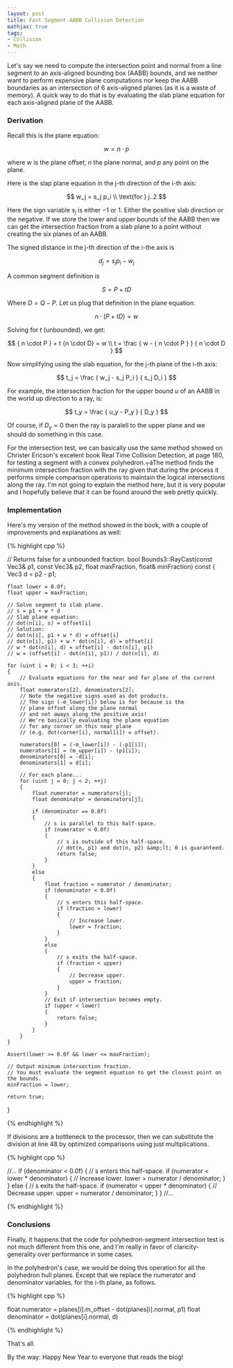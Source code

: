 ```yaml
---
layout: post
title: Fast Segment-AABB Collision Detection
mathjax: true
tags:
- Collision
- Math
---
```


Let's say we need to compute the intersection point and normal from a line segment to an axis-aligned bounding box (AABB) bounds, and we neither want to perform expensive plane computations nor keep the AABB boundaries as an intersection of 6 axis-aligned planes (as it is a waste of memory). A quick way to do that is by evaluating the slab plane equation for each axis-aligned plane of the AABB.

### Derivation

Recall this is the plane equation:

$$ w = {n} \cdot {p} $$

where $w$ is the plane offset, $n$ the plane normal, and $p$ any point on the plane.

Here is the slap plane equation in the j-th direction of the i-th axis:

$$
w_j = s_j p_i \\
\text{for } j..2
$$

Here the sign variable $s_j$ is either $-1$ or $1$. Either the positive slab direction or the negative. If we store the lower and upper bounds of the AABB then we can get the intersection fraction from a slab plane to a point without creating the six planes of an AABB.

The signed distance in the j-th direction of the i-the axis is

$$ d_j = s_j p_i - w_j $$

A common segment definition is  

$$ S = P + t D $$

Where $D = Q - P$. Let us plug that definition in the plane equation. 

$$ 
{n} \cdot (P + t D) = w
$$

Solving for $t$ (unbounded), we get:

$$
{ n \cdot P } + t {n \cdot D} = w \\
t = \frac { w - { n \cdot P } } { n \cdot D }
$$

Now simplifying using the slab equation, for the j-th plane of the i-th axis:

$$ t_j = \frac { w_j - s_j P_i } { s_j D_i } $$

For example, the intersection fraction for the upper bound $u$ of an AABB in the world up direction to a ray, is:

$$ t_y = \frac { u_y - P_y } { D_y } $$

Of course, if $D_y = 0$ then the ray is paralell to the upper plane and we should do something in this case.

For the intersection test, we can basically use the same method showed on Christer Ericson's excelent book Real Time Collision Detection, at page 180, for testing a segment with a convex polyhedron.┬áThe method finds the minimum intersection fraction with the ray given that during the process it performs simple comparison operations to maintain the logical intersections along the ray. I'm not going to explain the method here, but it is very popular and I hopefully believe that it can be found around the web pretty quickly.

### Implementation

Here's my version of the method showed in the book, with a couple of improvements and explanations as well:

{% highlight cpp %}

// Returns false for a unbounded fraction.
bool Bounds3::RayCast(const Vec3& p1, const Vec3& p2, float maxFraction, float& minFraction) const
{
	Vec3 d = p2 - p1;

	float lower = 0.0f;
	float upper = maxFraction;

	// Solve segment to slab plane.
	// s = p1 + w * d
	// Slab plane equation:
	// dot(n[i], s) = offset[i]
	// Solution:
	// dot(n[i], p1 + w * d) = offset[i]
	// dot(n[i], p1) + w * dot(n[i], d) = offset[i]
	// w * dot(n[i], d) = offset[i] - dot(n[i], p1)
	// w = (offset[i] - dot(n[i], p1)) / dot(n[i], d)

	for (uint i = 0; i < 3; ++i)
	{
		// Evaluate equations for the near and far plane of the current axis.
		float numerators[2], denominators[2];
		// Note the negative signs used as dot products.
		// The sign (-m_lower[i]) below is for because is the
		// plane offset along the plane normal
		// and not aways along the positive axis!
		// We're basically evaluating the plane equation
		// for any corner on this near plane
		// (e.g. dot(corner[i], normal[i]) = offset).

		numerators[0] = (-m_lower[i]) - (-p1[i]);
		numerators[1] = (m_upper[i]) - (p1[i]);
		denominators[0] = -d[i];
		denominators[1] = d[i];

		// For each plane...
		for (uint j = 0; j < 2; ++j)
		{
			float numerator = numerators[j];
			float denominator = denominators[j];

			if (denominator == 0.0f)
			{
				// s is parallel to this half-space.
				if (numerator < 0.0f)
				{
					// s is outside of this half-space.
					// dot(n, p1) and dot(n, p2) &amp;lt; 0 is guaranteed.
					return false;
				}
			}
			else
			{
				float fraction = numerator / denominator;
				if (denominator < 0.0f)
				{
					// s enters this half-space.
					if (fraction > lower)
					{
						// Increase lower.
						lower = fraction;
					}
				}
				else
				{
					// s exits the half-space.
					if (fraction < upper)
					{
						// Decrease upper.
						upper = fraction;
					}
				}
				// Exit if intersection becomes empty.
				if (upper < lower)
				{
					return false;
				}
			}
		}
	}

	Assert(lower >= 0.0f && lower <= maxFraction);
	
	// Output minimum intersection fraction.
	// You must evaluate the segment equation to get the closest point on the bounds.
	minFraction = lower;

	return true;
}

{% endhighlight %}

If divisions are a bottleneck to the processor, then we can substitute the division at line 48 by optimized comparisons using just multiplications.

{% highlight cpp %}

//...
if (denominator < 0.0f)
{
	// s enters this half-space.
	if (numerator < lower * denominator)
	{
		// Increase lower.
		lower = numerator / denominator;
	}
}
else
{
	// s exits the half-space.
	if (numerator < upper * denominator)
	{
		// Decrease upper.
		upper = numerator / denominator;
	}
}
//...

{% endhighlight %}

### Conclusions

Finally, it happens that the code for polyhedron-segment intersection test is not much different from this one, and I'm really in favor of claricity-generality over performance in some cases.

In the polyhedron's case, we would be doing this operation for all the polyhedron hull planes. Except that we replace the numerator and denominator variables, for the i-th plane, as follows.

{% highlight cpp %}

float numerator = planes[i].m_offset - dot(planes[i].normal, p1)
float denominator = dot(planes[i].normal, d)

{% endhighlight %}

That's all.

By the way: Happy New Year to everyone that reads the blog!